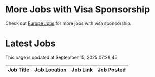 # More Jobs with Visa Sponsorship

Check out [Europe Jobs](https://github.com/sureshparimi/europejobs#latest-jobs) for more jobs with visa sponsorship.

# Latest Jobs

This page is updated at September 15, 2025 07:28:45

| Job Title | Job Location | Job Link | Job Posted |
| --- | --- | --- | --- |
